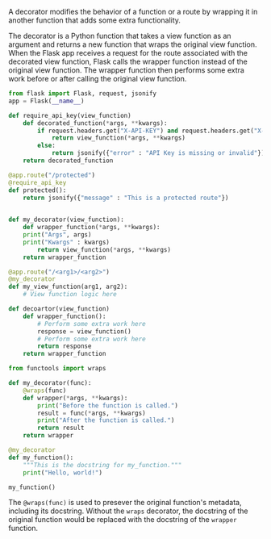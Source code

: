 
A decorator modifies the behavior of a function or a route by wrapping it in another function that adds some extra functionality.

The decorator is a Python function that takes a view function as an argument and returns a new function that wraps the original view function. When the Flask app receives a request for the route associated with the decorated view function, Flask calls the wrapper function instead of the original view function. The wrapper function then performs some extra work before or after calling the original view function.



```python
from flask import Flask, request, jsonify
app = Flask(__name__)

def require_api_key(view_function)
	def decorated_function(*args, **kwargs):
		if request.headers.get("X-API-KEY") and request.headers.get("X-API-KEY") == "my-secret-key":
			return view_function(*args, **kwargs)
		else:
			return jsonify({"error" : "API Key is missing or invalid"}), 401
	return decorated_function

@app.route("/protected")
@require_api_key
def protected():
	return jsonify({"message" : "This is a protected route"})
		
```

```python
def my_decorator(view_function):
	def wrapper_function(*args, **kwargs):
	print("Args", args)
	print("Kwargs" : kwargs)
		return view_function(*args, **kwargs)
	return wrapper_function

@app.route("/<arg1>/<arg2>")
@my_decorator
def my_view_function(arg1, arg2):
	# View function logic here
```



```python
def decoartor(view_function)
	def wrapper_function():
		# Perform some extra work here
		response = view_function()
		# Perform some extra work here
		return response
	return wrapper_function    
```

```python
from functools import wraps

def my_decorator(func):
    @wraps(func)
    def wrapper(*args, **kwargs):
        print("Before the function is called.")
        result = func(*args, **kwargs)
        print("After the function is called.")
        return result
    return wrapper

@my_decorator
def my_function():
    """This is the docstring for my_function."""
    print("Hello, world!")

my_function()

```

The `@wraps(func)` is used to presever the original function's metadata, including its docstring. Without the `wraps` decorator, the docstring of the original function would be replaced with the docstring of the `wrapper` function.